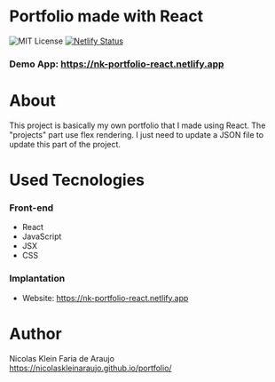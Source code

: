 # Portfolio made with React
 ![MIT License](https://img.shields.io/badge/license-MIT-blue) [![Netlify Status](https://api.netlify.com/api/v1/badges/61e3f784-e2d8-4c45-bf45-7cf521bdbf2e/deploy-status)](https://app.netlify.com/sites/trousseau-project/deploys)
<br>
 ### Demo App: https://nk-portfolio-react.netlify.app
# About
 This project is basically my own portfolio that I made using React.
 The "projects" part use flex rendering.
 I just need to update a JSON file to update this part of the project.

# Used Tecnologies
 ### Front-end
 - React
 - JavaScript
 - JSX
 - CSS

 ### Implantation
 - Website: https://nk-portfolio-react.netlify.app

# Author
 Nicolas Klein Faria de Araujo <br>
 https://nicolaskleinaraujo.github.io/portfolio/
 
